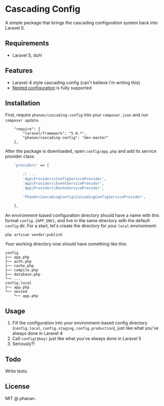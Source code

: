 # Cascading Config

A simple package that brings the cascading configuration system back into Laravel 5.

## Requirements

* Laravel 5, duh!

## Features
* Laravel-4 style cascading config (can't believe I'm writing this)
* [Nested configuration](https://github.com/laravel/framework/commit/fee982004a795058ab6a66e1600c11aac6748acf) is fully supported

## Installation

First, require `phanan/cascading-config` into your `composer.json` and run `composer update`.

``` 
    "require": {
        "laravel/framework": "5.0.*",
        "phanan/cascading-config": "dev-master"
    },
```

After the package is downloaded, open `config/app.php` and add its service provider class:

``` php
    'providers' => [

        // ...
        'App\Providers\ConfigServiceProvider',
        'App\Providers\EventServiceProvider',
        'App\Providers\RouteServiceProvider',

        'PhanAn\CascadingConfig\CascadingConfigServiceProvider',

    ],
```

An environment-based configuration directory should have a name with this format `config.{APP_ENV}`, and live in the same directory with the default `config` dir. For a start, let's create the directory for your `local` environment:

``` bash
php artisan vendor:publish
```

Your working directory now should have something like this:

```
config
├── app.php
├── auth.php
├── cache.php
├── compile.php
├── database.php
└── ...
config.local
├── app.php
└── nested
    └── app.php
```

## Usage

1. Fill the configuration into your environment-based config directory (`config.local`, `config.staging`, `config.production`), just like what you've always done in Laravel 4
1. Call `config($key)` just like what you've always done in Laravel 5
1. Seriously?!


## Todo

Write tests.

## License

MIT @ phanan.